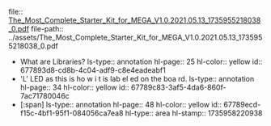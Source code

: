 file:: [The_Most_Complete_Starter_Kit_for_MEGA_V1.0.2021.05.13_1735955218038_0.pdf](../assets/The_Most_Complete_Starter_Kit_for_MEGA_V1.0.2021.05.13_1735955218038_0.pdf)
file-path:: ../assets/The_Most_Complete_Starter_Kit_for_MEGA_V1.0.2021.05.13_1735955218038_0.pdf

- What are Libraries?
  ls-type:: annotation
  hl-page:: 25
  hl-color:: yellow
  id:: 677893d8-cd8b-4c04-adf9-c8e4eadeabf1
- 'L' LED as this is ho w i t is lab el ed on the boa rd.
  ls-type:: annotation
  hl-page:: 34
  hl-color:: yellow
  id:: 67789c83-3af5-4da6-860f-7ac71780046c
- [:span]
  ls-type:: annotation
  hl-page:: 48
  hl-color:: yellow
  id:: 67789ecd-f15c-4bf1-95f1-084056ca7ea8
  hl-type:: area
  hl-stamp:: 1735958220938